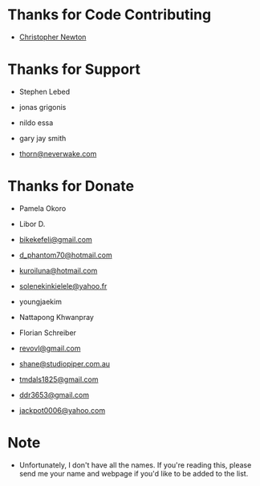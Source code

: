 # Thanks for Code Contributing
* [Christopher Newton](https://github.com/chrstphrknwtn)

# Thanks for Support
* Stephen Lebed

* jonas grigonis
* nildo essa
* gary jay smith

* thorn@neverwake.com

# Thanks for Donate
* Pamela Okoro
* Libor D.
* bikekefeli@gmail.com
* d_phantom70@hotmail.com
* kuroiluna@hotmail.com
* solenekinkielele@yahoo.fr
* youngjaekim

* Nattapong Khwanpray
* Florian Schreiber
* revovl@gmail.com
* shane@studiopiper.com.au
* tmdals1825@gmail.com
* ddr3653@gmail.com
* jackpot0006@yahoo.com

# Note
* Unfortunately, I don't have all the names. If you're reading this, please send me your name and webpage if you'd like to be added to the list.
